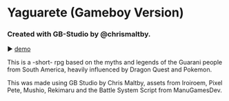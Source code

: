 # Yaguarete (Gameboy Version)

### Created with GB-Studio by @chrismaltby.

▶︎ [demo](https://g0rd5.itch.io/yaguarete)

This is a -short- rpg based on the myths and legends of the Guarani people from South America, heavily influenced by Dragon Quest and Pokemon.

This was made using GB Studio by Chris Maltby, assets from Iroiroem, Pixel Pete, Mushio, Rekimaru and the Battle System Script from ManuGamesDev.
